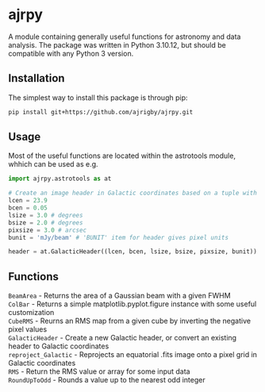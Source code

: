 # ajrpy
A module containing generally useful functions for astronomy and data analysis. The package was written in Python 3.10.12, but should be compatible with any Python 3 version.

## Installation
The simplest way to install this package is through pip:

```zsh
pip install git+https://github.com/ajrigby/ajrpy.git
```

## Usage
Most of the useful functions are located within the astrotools module, whhich can be used as e.g.

```python
import ajrpy.astrotools as at

# Create an image header in Galactic coordinates based on a tuple with 6 items:
lcen = 23.9
bcen = 0.05
lsize = 3.0 # degrees
bsize = 2.0 # degrees
pixsize = 3.0 # arcsec
bunit = 'mJy/beam' # 'BUNIT' item for header gives pixel units

header = at.GalacticHeader((lcen, bcen, lsize, bsize, pixsize, bunit))
```

## Functions

`BeamArea` - Returns the area of a Gaussian beam with a given FWHM  
`ColBar` - Returns a simple matplotlib.pyplot.figure instance with some useful customization  
`CubeRMS` - Reurns an RMS map from a given cube by inverting the negative pixel values  
`GalacticHeader` - Create a new Galactic header, or convert an existing header to Galactic coordinates  
`reproject_Galactic` - Reprojects an equatorial .fits image onto a pixel grid in Galactic coordinates  
`RMS` - Return the RMS value or array for some input data  
`RoundUpToOdd` - Rounds a value up to the nearest odd integer  
